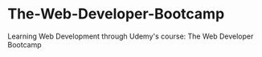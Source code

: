 # The-Web-Developer-Bootcamp
Learning Web Development through Udemy's course: The Web Developer Bootcamp
